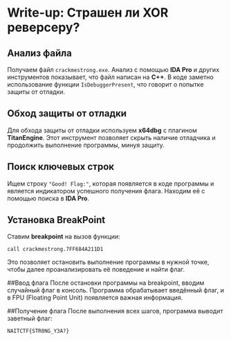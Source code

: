# Write-up: Страшен ли XOR реверсеру?

## Анализ файла
Получаем файл `crackmestrong.exe`. Анализ с помощью **IDA Pro** и других инструментов показывает, что файл написан на **C++**. В коде заметно использование функции `IsDebuggerPresent`, что говорит о попытке защиты от отладки.

## Обход защиты от отладки
Для обхода защиты от отладки используем **x64dbg** с плагином **TitanEngine**. Этот инструмент позволяет скрыть наличие отладчика и продолжить выполнение программы, минуя защиту.

## Поиск ключевых строк
Ищем строку `"Good! Flag:"`, которая появляется в коде программы и является индикатором успешного получения флага. Находим её с помощью поиска в **IDA Pro**.

## Установка BreakPoint
Ставим **breakpoint** на вызов функции:
```assembly
call crackmestrong.7FF684A211D1
```
Это позволяет остановить выполнение программы в нужной точке, чтобы далее проанализировать её поведение и найти флаг.

##Ввод флага
После остановки программы на breakpoint, вводим случайный флаг в консоль. Программа обрабатывает введённый флаг, и в FPU (Floating Point Unit) появляется важная информация.

##Получение флага
После выполнения всех шагов, программа выводит заветный флаг:

```
NAITCTF{STR0NG_Y3A?}
```